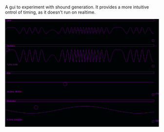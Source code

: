 A gui to experiment with shound generation. 
It provides a more intuitive ontrol of timing, as it doesn't run on realtime.

<img src="./showoff/current.png"/>